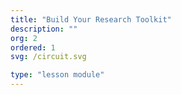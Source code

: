 ```yaml
---
title: "Build Your Research Toolkit"
description: ""
org: 2
ordered: 1
svg: /circuit.svg

type: "lesson module"
---
```

